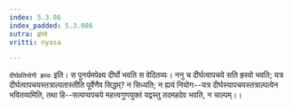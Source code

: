 ```yaml
---
index: 5.3.86
index_padded: 5.3.086
sutra: ह्वंस्वे
vritti: nyasa

---
```

`दीर्घप्रतियोगी ह्रस्वः` इति। स पुनर्यमपेक्ष्य दीर्घो भवति स वेदितव्यः। ननु च दीर्घत्वापचये सति ह्रस्वो भवति; यत्र दीर्घत्वापचयस्तत्राल्पतास्तीति पूर्वेणैव सिद्धम्? न सिध्यति; न ह्ययं नियोगः--यत्र दीर्घस्यापचयस्तत्राल्पत्वेन भवितव्यमिति, तथा हि--सत्यप्यपचये महत्त्वगुणयुक्तं यद्वस्तु तदमहदेव भवति, न चाल्पम्।।
